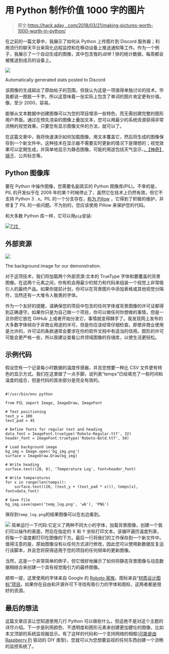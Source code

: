 # 用 Python 制作价值 1000 字的图片

> 原文:[https://hack aday . com/2018/03/21/making-pictures-worth-1000-worth-in-python/](https://hackaday.com/2018/03/21/making-pictures-worth-1000-words-in-python/)

在之前的一篇文章中，我展示了如何从 Python 上传图片到 Discord 服务器；利用流行的聊天平台来简化远程监控和在移动设备上推送通知等工作。作为一个例子，我展示了一个自动生成的图像，其中包含我的*战地 1* 排的统计数据，每周都会被推送到成员的设备上。

[![](../Images/41e362c912c7bacce4bbdfa4f310f700.png)](https://hackaday.com/wp-content/uploads/2018/02/discordbot_battlespy1.png)

Automatically generated stats posted to Discord

该图像的生成超出了原始帖子的范围，但我认为这是一项值得单独讨论的技术。毕竟都说一图抵一千字。所以这意味着一张实际上包含了单词的图片肯定更有价值。像，至少 2000，容易。

能够从文本数据中创建图像可以为您的项目增添一些特色，而无需创建完整的图形用户界面。通过在预先渲染的图像上叠加文本，您可以用最少的系统资源获得非常流畅的视觉效果。只要您有显示图像文件的方法，就可以了。

在这篇文章中，我将快速演示如何加载图像，用文本覆盖它，然后将生成的图像保存到一个新文件中。这种技术在显示器不需要实时更新的情况下是理想的；视觉效果可以定期生成，并简单地显示为静态图像。可能的用途包括天气显示、[、【神奇】镜子](https://hackaday.com/2015/12/30/magic-mirror-on-the-wall-is-pi-or-esp-fairest-of-all/)、公共标志等。

## Python 图像库

要在 Python 中操作图像，您需要名副其实的 Python 图像库(PIL)。不幸的是，PIL 的开发似乎在 2009 年的某个时候停止了，虽然它在技术上仍然有效，但它不支持 Python 3 . x。PIL 的一个分支存在，[称为 Pillow](http://pillow.readthedocs.io/en/latest/) ，它得到了积极的维护，并修复了 PIL 的一些问题。不为别的，您应该使用 Pillow 来保护您的代码。

和大多数 Python 库一样，它可以用`pip`安装:

[![](../Images/78e31314794d75dd1f37cd8d5e6e4607.png)T2】](https://hackaday.com/wp-content/uploads/2018/03/pil_install.png)

## 外部资源

[![](../Images/fb483622206ca53ab82e2d4d44751f6f.png)](https://hackaday.com/wp-content/uploads/2018/03/pil_blankbg1.png)

The background image for our demonstration.

对于这项技术，我们将加载两个外部资源:文本的 TrueType 字体和要覆盖的背景图像。在这两个元素之间，你有机会用最少的努力和代码来组装一个视觉上非常吸引人的最终产品。如果你提前计划，你可以在背景图片中添加表格或其他视觉分隔符，当然还有一大堆令人敬畏的字体。

作为一个友好的提醒，请确保您的项目中包含的任何字体或背景图像的许可证都得到正确遵守。如果你只是为自己做一个项目，你可以做任何你想做的事情，但是一旦你把它放在 GitHub 上或者开始分发它，事情就变得棘手了。我发现网上发布的大多数字体倾向于非商业用途的许可，但是你应该经常仔细检查。即使非商业使用是允许的，许可证的条款通常会要求在你的软件文档中有适当的信用。图形的许可可能会更严格一些，所以我建议查看公共领域图像的存储库，以使生活更轻松。

## 示例代码

假设您有一个记录每小时数据的温度传感器，并且您想要一种比 CSV 文件更有特色的显示方式。我们在这里做了一点手脚，说列表“temps”已经填充了一些时间和温度的组合，但是代码的其余部分是完全有效的。

```

#!/usr/bin/env python

from PIL import Image, ImageDraw, ImageFont

# Text positioning
text_y = 100
text_pad = 45

# Define fonts for regular text and heading
data_font = ImageFont.truetype('Roboto-Regular.ttf', 32)
header_font = ImageFont.truetype('Roboto-Bold.ttf', 50)

# Load background image
bg_img = Image.open('bg_img.png')
surface = ImageDraw.Draw(bg_img)

# Write heading
surface.text((20, 8), 'Temperature Log', font=header_font)

# Write temperatures
for x in range(len(temps)):
    surface.text((20, (text_y + (text_pad * x))), temps[x], font=data_font)

# Save file
bg_img.save(open('temp_log.png', 'wb'), 'PNG')

```

保存到`temp_log.png`的结果图像可以在右边看到。

[![](../Images/3e529f3c6c307c4361663fd986fff782.png)](https://hackaday.com/wp-content/uploads/2018/03/pil_thumb.png) 简单运行一下代码:它定义了两种不同大小的字体，加载背景图像，创建一个我们可以操作的表面，然后在指定的 X 和 Y 坐标打印文本。该循环遍历温度列表，将每一个温度都打印在图像的下方。最后一行将我们的工作保存到一个新文件中。值得注意的是，原始图像没有以任何方式进行修改，因此您可以使用新数据反复运行该脚本，并且您将获得适用于您的项目的任何频率的更新图像。

当然，这是一个非常简单的例子，但它很好地展示了如何将静态背景图像与动态数据相结合来创建一个具有视觉吸引力的最终图像。

顺带一提，这里使用的字体来自 Google 的 [Roboto 家族](https://fonts.google.com/specimen/Roboto)，图标来自“[材质设计图标”项目](https://materialdesignicons.com)。如果你在自由和开源许可下寻找有吸引力的字体和图标，这两者都是很好的资源。

## 最后的想法

这篇文章应该让您知道使用几行 Python 可以做些什么，但这绝不是对这个主题的详尽介绍。下一步是利用颜色、不透明度和图形元素来创建更加健壮的图像，比如本文顶部的系统监视器显示。有了这样的代码和一个支持网络的相框([可能是由 Raspberry Pi](https://hackaday.com/2018/03/05/shoot-and-forget-digital-photo-frame/) 驱动的 DIY 类型)，您就可以为您想要监视的任何东西创建一个流畅的监控系统了。